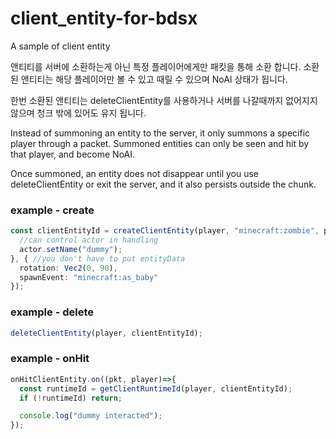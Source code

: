 # client_entity-for-bdsx
A sample of client entity

앤티티를 서버에 소환하는게 아닌 특정 플레이어에게만 패킷을 통해 소환 합니다.
소환된 앤티티는 해당 플레이어만 볼 수 있고 때릴 수 있으며 NoAI 상태가 됩니다.

한번 소환된 앤티티는 deleteClientEntity를 사용하거나 서버를 나갈때까지 없어지지 않으며 청크 밖에 있어도 유지 됩니다.

Instead of summoning an entity to the server, it only summons a specific player through a packet.
Summoned entities can only be seen and hit by that player, and become NoAI.

Once summoned, an entity does not disappear until you use deleteClientEntity or exit the server, and it also persists outside the chunk.

### example - create
```ts
const clientEntityId = createClientEntity(player, "minecraft:zombie", player.getFeetPos(), (actor)=>{
  //can control actor in handling
  actor.setName("dummy");
}, { //you don't have to put entityData
  rotation: Vec2(0, 90),
  spawnEvent: "minecraft:as_baby"
});
```

### example - delete
```ts
deleteClientEntity(player, clientEntityId);
```

### example - onHit
```ts
onHitClientEntity.on((pkt, player)=>{
  const runtimeId = getClientRuntimeId(player, clientEntityId);
  if (!runtimeId) return;

  console.log("dummy interacted");
});
```
